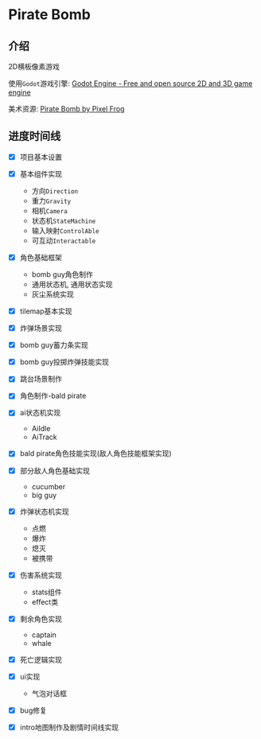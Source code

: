 # Pirate Bomb

## 介绍

2D横板像素游戏

使用`Godot`游戏引擎: [Godot Engine - Free and open source 2D and 3D game engine](https://godotengine.org/)

美术资源: [Pirate Bomb by Pixel Frog](https://pixelfrog-assets.itch.io/pirate-bomb)



## 进度时间线

- [x] 项目基本设置
- [x] 基本组件实现

  - 方向`Direction`
  - 重力`Gravity`
  - 相机`Camera`
  - 状态机`StateMachine`
  - 输入映射`ControlAble`
  - 可互动`Interactable`
- [x] 角色基础框架

  - bomb guy角色制作
  - 通用状态机, 通用状态实现
  - 灰尘系统实现
- [x] tilemap基本实现
- [x] 炸弹场景实现
- [x] bomb guy蓄力条实现
- [x] bomb guy投掷炸弹技能实现
- [x] 跳台场景制作
- [x] 角色制作-bald pirate
- [x] ai状态机实现

  - AiIdle
  - AiTrack
- [x] bald pirate角色技能实现(敌人角色技能框架实现)
- [x] 部分敌人角色基础实现
  - cucumber
  - big guy
- [x] 炸弹状态机实现
  - 点燃
  - 爆炸
  - 熄灭
  - 被携带
- [x] 伤害系统实现
  - stats组件
  - effect类
- [x] 剩余角色实现
  - captain
  - whale
- [x] 死亡逻辑实现
- [x] ui实现
  - 气泡对话框
- [x] bug修复
- [x] intro地图制作及剧情时间线实现















